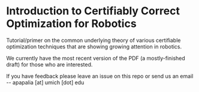# Introduction to Certifiably Correct Optimization for Robotics

Tutorial/primer on the common underlying theory of various certifiable optimization techniques that are showing growing attention in robotics.

We currently have the most recent version of the PDF (a mostly-finished draft) for those who are interested.

If you have feedback please leave an issue on this repo or send us an email -- apapalia [at] umich [dot] edu


